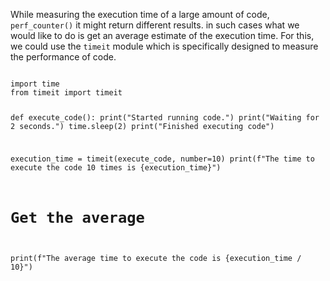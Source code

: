 While measuring the execution time of a large amount of code, `perf_counter()` it might return different results. in such cases what we would like to do is get an average estimate of the execution time. For this, we could use the `timeit` module which is specifically designed to measure the performance of code.

<codeblock language="python" type="lesson">
<code>
import time
from timeit import timeit

def execute_code():
  print("Started running code.")
  print("Waiting for 2 seconds.")
  time.sleep(2)
  print("Finished executing code")

  
execution_time = timeit(execute_code, number=10)
print(f"The time to execute the code 10 times is {execution_time}")

# Get the average
print(f"The average time to execute the code is {execution_time / 10}")
</code>
</codeblock>